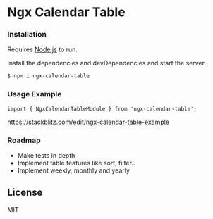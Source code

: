 # Ngx Calendar Table

### Installation

Requires [Node.js](https://nodejs.org/) to run.

Install the dependencies and devDependencies and start the server.

```sh
$ npm i ngx-calendar-table
```
### Usage Example

`import { NgxCalendarTableModule } from 'ngx-calendar-table';`

https://stackblitz.com/edit/ngx-calendar-table-example

### Roadmap

  - Make tests in depth
  - Implement table features like sort, filter..
  - Implement weekly, monthly and yearly


License
----

MIT
